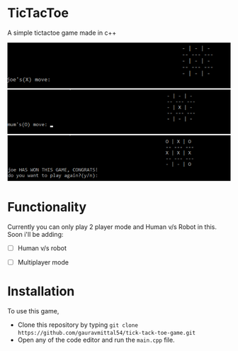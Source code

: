 # TicTacToe
A simple tictactoe game made in c++

<center>
<img src="img/pic1.png">
<br>

<img src="img/pic2.png">
<br>
<img src="img/pic3.png">
</center>

# Functionality
Currently you can only play 2 player mode and Human v/s Robot in this. Soon i'll be adding:
- [ ] Human v/s robot
- [ ] Multiplayer mode


# Installation
To use this game,
+ Clone this repository by typing ```git clone https://github.com/gauravmittal54/tick-tack-toe-game.git```
+ Open any of the code editor and run the ```main.cpp``` file.

